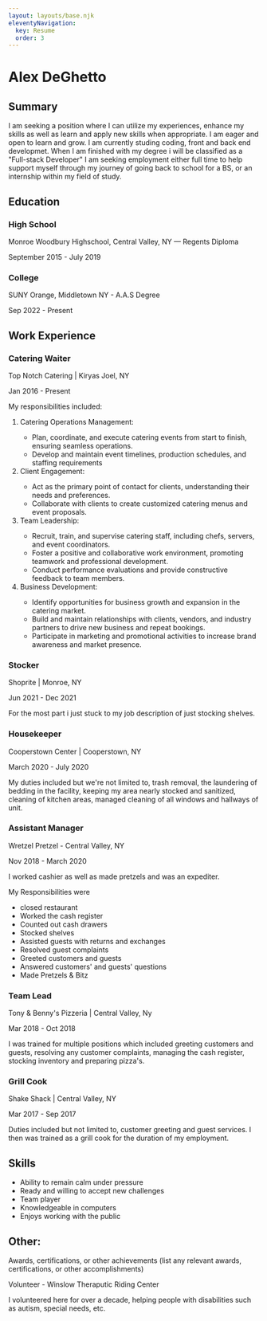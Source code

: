 ```yaml
---
layout: layouts/base.njk
eleventyNavigation:
  key: Resume
  order: 3
---
```

<!DOCTYPE html>
<html lang="en">
<head>
    <meta charset="UTF-8">
    <meta name="viewport" content="width=device-width, initial-scale=1.0">
    <title>Alex's Portfolio</title>
    <link rel="stylesheet" href="../styles/style.css">
</head>
<body>
    <h1>Alex DeGhetto</h1>
    <h2>Summary</h2>
        <p>I am seeking a position where I can utilize my experiences, enhance my skills as well as learn and apply new skills when appropriate.  I am eager and open to learn and grow. I am currently studing coding, front and back end developmet. When I am finished with my degree i will be classified as a "Full-stack Developer" I am seeking employment either full time to help support myself through my journey of going back to school for a BS, or an internship within my field of study.</p>
    <h2>Education</h2>
        <h3>High School</h3>
            <p>Monroe Woodbury Highschool, Central Valley, NY — Regents Diploma</p>
            <p>September 2015 - July 2019</p>
        <h3>College</h3>
            <p>SUNY Orange, Middletown NY - A.A.S Degree</p>
            <p>Sep 2022 - Present</p>
    <h2>Work Experience</h2>
        <h3>Catering Waiter</h3>
            <p>Top Notch Catering | Kiryas Joel, NY</p>
            <p>Jan 2016 - Present</p>
            <p>My responsibilities included:</p>
            <ol>
                <li>Catering Operations Management:</li>
                <ul>
                    <li>Plan, coordinate, and execute catering events from start to finish, ensuring seamless operations.</li>
                    <li>Develop and maintain event timelines, production schedules, and staffing requirements</li>
                </ul>
                <li>Client Engagement:</li>
                <ul>
                    <li>Act as the primary point of contact for clients, understanding their needs and preferences.</li>
                    <li>Collaborate with clients to create customized catering menus and event proposals.</li>
                </ul>
                <li>Team Leadership:</li>
                <ul>
                    <li>Recruit, train, and supervise catering staff, including chefs, servers, and event coordinators.</li>
                    <li>Foster a positive and collaborative work environment, promoting teamwork and professional development.</li>
                    <li>Conduct performance evaluations and provide constructive feedback to team members.</li>
                </ul>
                <li>Business Development:</li>
                <ul>
                    <li>Identify opportunities for business growth and expansion in the catering market.</li>
                    <li>Build and maintain relationships with clients, vendors, and industry partners to drive new business and repeat bookings.</li>
                    <li>Participate in marketing and promotional activities to increase brand awareness and market presence.</li>
                </ul>
            </ol>
        <h3>Stocker</h3>
            <p>Shoprite | Monroe, NY</p>
            <p>Jun 2021 - Dec 2021</p>
            <p>For the most part i just stuck to my job description of just stocking shelves.</p>
        <h3>Housekeeper</h3>
            <p>Cooperstown Center | Cooperstown, NY</p>
            <p>March 2020 - July 2020</p>
            <p>My duties included but we're not limited to, trash removal, the laundering of bedding in the facility, keeping my area nearly stocked and sanitized, cleaning of kitchen areas, managed cleaning of all windows and hallways of unit.</p>
        <h3>Assistant Manager</h3>
            <p>Wretzel Pretzel - Central Valley, NY</p>
            <p>Nov 2018 - March 2020</p>
            <p>I worked cashier as well as made pretzels and was an expediter.</p>
            <p>My Responsibilities were</p>
            <ul>
                <li>closed restaurant</li>
                <li>Worked the cash register</li>
                <li>Counted out cash drawers</li>
                <li>Stocked shelves</li>
                <li>Assisted guests with returns and exchanges</li>
                <li>Resolved guest complaints</li>
                <li>Greeted customers and guests</li>
                <li>Answered customers' and guests' questions</li>
                <li>Made Pretzels & Bitz</li>
            </ul>
        <h3>Team Lead</h3>
            <p>Tony & Benny's Pizzeria | Central Valley, Ny</p>
            <p>Mar 2018 - Oct 2018</p>
            <p>I was trained for multiple positions which included greeting customers and guests,
                resolving any customer complaints, managing the cash register, stocking inventory and preparing pizza's.</p>
        <h3>Grill Cook</h3>
            <p>Shake Shack | Central Valley, NY</p>
            <p>Mar 2017 - Sep 2017</p>
            <p>Duties included but not limited to, customer greeting and guest services.  I then was trained as a grill cook for the duration of my employment.</p>
    <h2>Skills</h2>
    <ul>
        <li>Ability to remain calm under pressure </li>
        <li>Ready and willing to accept new challenges </li>
        <li>Team player</li>
        <li>Knowledgeable in computers</li>
        <li>Enjoys working with the public</li>
    </ul>
    <h2>Other:</h2>
    <p>Awards, certifications, or other achievements (list any relevant awards, certifications, or other accomplishments)</p>
    <p>Volunteer - Winslow Theraputic Riding Center</p>
    <p>I volunteered here for over a decade, helping people with disabilities such as autism, special needs, etc.</p>
</body>
</html>

